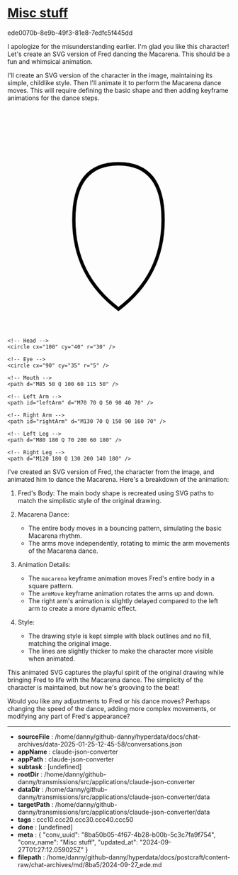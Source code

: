 # [Misc stuff](https://claude.ai/chat/8ba50b05-4f67-4b28-b00b-5c3c7fa9f754)

ede0070b-8e9b-49f3-81e8-7edfc5f445dd

 I apologize for the misunderstanding earlier. I'm glad you like this character! Let's create an SVG version of Fred dancing the Macarena. This should be a fun and whimsical animation.

<antThinking>I'll create an SVG version of the character in the image, maintaining its simple, childlike style. Then I'll animate it to perform the Macarena dance moves. This will require defining the basic shape and then adding keyframe animations for the dance steps.</antThinking>

<antArtifact identifier="fred-macarena-dance" type="image/svg+xml" title="Fred Dancing the Macarena">
<svg xmlns="http://www.w3.org/2000/svg" viewBox="0 0 200 200">
  <style>
    @keyframes macarena {
      0%, 100% { transform: translate(0, 0); }
      25% { transform: translate(-10px, 0); }
      50% { transform: translate(0, -10px); }
      75% { transform: translate(10px, 0); }
    }
    @keyframes armMove {
      0%, 100% { transform: rotate(0deg); }
      25% { transform: rotate(-45deg); }
      50% { transform: rotate(0deg); }
      75% { transform: rotate(45deg); }
    }
    #fred { animation: macarena 2s infinite; }
    #leftArm { animation: armMove 2s infinite; transform-origin: top center; }
    #rightArm { animation: armMove 2s infinite 0.5s; transform-origin: top center; }
  </style>
  
  <g id="fred" stroke="black" stroke-width="3" fill="none">
    <!-- Body -->
    <path d="M100 50 Q 60 50 60 100 Q 60 150 100 180 Q 140 150 140 100 Q 140 50 100 50" />
    
    <!-- Head -->
    <circle cx="100" cy="40" r="30" />
    
    <!-- Eye -->
    <circle cx="90" cy="35" r="5" />
    
    <!-- Mouth -->
    <path d="M85 50 Q 100 60 115 50" />
    
    <!-- Left Arm -->
    <path id="leftArm" d="M70 70 Q 50 90 40 70" />
    
    <!-- Right Arm -->
    <path id="rightArm" d="M130 70 Q 150 90 160 70" />
    
    <!-- Left Leg -->
    <path d="M80 180 Q 70 200 60 180" />
    
    <!-- Right Leg -->
    <path d="M120 180 Q 130 200 140 180" />
  </g>
</svg>
</antArtifact>

I've created an SVG version of Fred, the character from the image, and animated him to dance the Macarena. Here's a breakdown of the animation:

1. Fred's Body: The main body shape is recreated using SVG paths to match the simplistic style of the original drawing.

2. Macarena Dance: 
   - The entire body moves in a bouncing pattern, simulating the basic Macarena rhythm.
   - The arms move independently, rotating to mimic the arm movements of the Macarena dance.

3. Animation Details:
   - The `macarena` keyframe animation moves Fred's entire body in a square pattern.
   - The `armMove` keyframe animation rotates the arms up and down.
   - The right arm's animation is slightly delayed compared to the left arm to create a more dynamic effect.

4. Style: 
   - The drawing style is kept simple with black outlines and no fill, matching the original image.
   - The lines are slightly thicker to make the character more visible when animated.

This animated SVG captures the playful spirit of the original drawing while bringing Fred to life with the Macarena dance. The simplicity of the character is maintained, but now he's grooving to the beat!

Would you like any adjustments to Fred or his dance moves? Perhaps changing the speed of the dance, adding more complex movements, or modifying any part of Fred's appearance?

---

* **sourceFile** : /home/danny/github-danny/hyperdata/docs/chat-archives/data-2025-01-25-12-45-58/conversations.json
* **appName** : claude-json-converter
* **appPath** : claude-json-converter
* **subtask** : [undefined]
* **rootDir** : /home/danny/github-danny/transmissions/src/applications/claude-json-converter
* **dataDir** : /home/danny/github-danny/transmissions/src/applications/claude-json-converter/data
* **targetPath** : /home/danny/github-danny/transmissions/src/applications/claude-json-converter/data
* **tags** : ccc10.ccc20.ccc30.ccc40.ccc50
* **done** : [undefined]
* **meta** : {
  "conv_uuid": "8ba50b05-4f67-4b28-b00b-5c3c7fa9f754",
  "conv_name": "Misc stuff",
  "updated_at": "2024-09-27T01:27:12.059025Z"
}
* **filepath** : /home/danny/github-danny/hyperdata/docs/postcraft/content-raw/chat-archives/md/8ba5/2024-09-27_ede.md